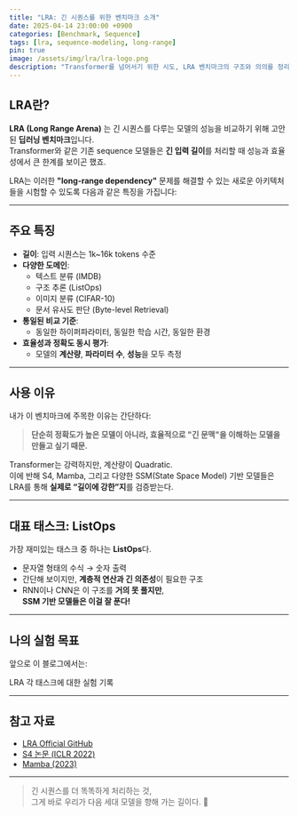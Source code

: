 ```yaml
---
title: "LRA: 긴 시퀀스를 위한 벤치마크 소개"
date: 2025-04-14 23:00:00 +0900
categories: [Benchmark, Sequence]
tags: [lra, sequence-modeling, long-range]
pin: true
image: /assets/img/lra/lra-logo.png  
description: "Transformer를 넘어서기 위한 시도, LRA 벤치마크의 구조와 의의를 정리합니다."
---
```


## LRA란?

**LRA (Long Range Arena)** 는 긴 시퀀스를 다루는 모델의 성능을 비교하기 위해 고안된 **딥러닝 벤치마크**입니다.  
Transformer와 같은 기존 sequence 모델들은 **긴 입력 길이**를 처리할 때 성능과 효율성에서 큰 한계를 보이곤 했죠.

LRA는 이러한 **"long-range dependency"** 문제를 해결할 수 있는 새로운 아키텍처들을 시험할 수 있도록 다음과 같은 특징을 가집니다:

---

## 주요 특징

- **길이**: 입력 시퀀스는 1k~16k tokens 수준
- **다양한 도메인**:
  - 텍스트 분류 (IMDB)
  - 구조 추론 (ListOps)
  - 이미지 분류 (CIFAR-10)
  - 문서 유사도 판단 (Byte-level Retrieval)
- **통일된 비교 기준**:
  - 동일한 하이퍼파라미터, 동일한 학습 시간, 동일한 환경
- **효율성과 정확도 동시 평가**:
  - 모델의 **계산량**, **파라미터 수**, **성능**을 모두 측정

---

## 사용 이유

내가 이 벤치마크에 주목한 이유는 간단하다:

> **단순히 정확도가 높은 모델이 아니라, 효율적으로 "긴 문맥"을 이해하는 모델을 만들고 싶기 때문.**

Transformer는 강력하지만, 계산량이 Quadratic.  
이에 반해 S4, Mamba, 그리고 다양한 SSM(State Space Model) 기반 모델들은 LRA를 통해 **실제로 “길이에 강한”지**를 검증받는다.

---

## 대표 태스크: ListOps

가장 재미있는 태스크 중 하나는 **ListOps**다.

- 문자열 형태의 수식 → 숫자 출력
- 간단해 보이지만, **계층적 연산과 긴 의존성**이 필요한 구조
- RNN이나 CNN은 이 구조를 **거의 못 풀지만**,  
  **SSM 기반 모델들은 이걸 잘 푼다!**

---

## 나의 실험 목표

앞으로 이 블로그에서는:

LRA 각 태스크에 대한 실험 기록



---

## 참고 자료

- [LRA Official GitHub](https://github.com/google-research/long-range-arena)
- [S4 논문 (ICLR 2022)](https://arxiv.org/abs/2111.00396)
- [Mamba (2023)](https://arxiv.org/abs/2312.00752)

---

> 긴 시퀀스를 더 똑똑하게 처리하는 것,  
> 그게 바로 우리가 다음 세대 모델을 향해 가는 길이다. 🧠
